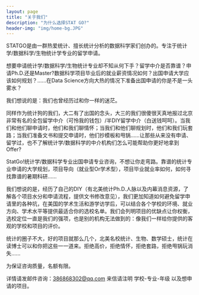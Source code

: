 ```yaml
---
layout: page
title: "关于我们"
description: "为什么选择STAT GO?"
header-img: "img/home-bg.JPG"
---
```


STATGO是由一群热爱统计、擅长统计分析的数据科学家们创办的。专注于统计学/数据科学/生物统计学专业的留学申请。

想要申请统计学/数据科学/生物统计专业却不知从何下手？留学中介是否靠谱？申请Ph.D.还是Master?数据科学项目毕业后的就业薪资情况如何？出国申请大学应该如何规划？......在Data Science方向大热的情况下准备出国申请的你是不是一头雾水？

我们想说的是：我们也曾经历过和你一样的迷茫。

同样作为统计狗的我们，大二有了出国的念头，大三的我们很傻很天真地报过北京非常有名的全包留学中介（可怜我的钱包）/半DIY留学中介（白送钱呵呵）。当我们和他们聊申请时，他们和我们聊情怀；当我们和他们聊规划时，他们和我们玩套路；当我们准备文书和提交申请时，他们抄模板和甩锅......让那些从来没有申请、留学过，也不了解统计学/数据科学的中介机构们怎么可能帮助你更好地拿到Offer?

StatGo!统计学/数据科学专业出国申请专业咨询，不想让你走弯路。靠谱的统计专业申请的大学规划，项目导向（就业型Or学术型），项目毕业就业率如何，如何寻找靠谱的暑期科研......

我们想说的是，经历了自己的DIY（有北美统计Ph.D.人脉以及内幕消息资源，了解各个项目水分和申请流程，提供文书修改意见），我们更加知道如何避免留学申请里的各种坑，在美国的学术生活和游学访学后，可以结合各个学校的环境、就业方向、学术水平等提供最适合你的选校名单。我们会列明项目的优缺点让你权衡，选校定位一直是我们的强项，也是别的机构无法做到的：像我们一样给你提供的客观的学校和项目的评价。

统计的圈子不大，好的项目就那么几个，北美名校统计、生物、数学硕士，统计在读博士可以和你把这些一一道来。拒绝高价，拒绝情怀，拒绝套路，拒绝甩锅玩消失......

为保证咨询质量，名额有限。

详情请发邮件咨询：386868302@qq.com 来信请注明 学校-专业-年级 以及想申请的项目。
